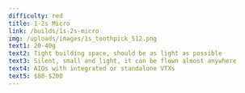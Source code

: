```yaml
---
difficulty: red
title: 1-2s Micro
link: /builds/1s-2s-micro
img: /uploads/images/1s_toothpick_512.png
text1: 20-40g
text2: Tight building space, should be as light as possible
text3: Silent, small and light, it can be flown almost anywhere
text4: AIOs with integrated or standalone VTXs
text5: $80-$200
---
```

